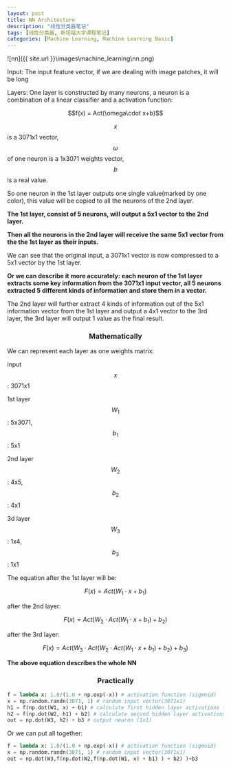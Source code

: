 ```yaml
---
layout: post
title: NN Architecture
description: "线性分类器笔记"
tags: [线性分类器, 斯坦福大学课程笔记]
categories: [Machine Learning, Machine Learning Basic]
---
```


 ![nn]({{ site.url }}\images\machine_learning\nn.png)



<!-- more -->

Input: The input feature vector, if we are dealing with image patches, it will be long

Layers: One layer is constructed by many neurons, a neuron is a combination of a linear classifier and a activation function:

 <center>$$f(x) = Act(\omega\cdot x+b)$$</center>

$$x$$ is a 3071x1 vector,  $$\omega$$ of one neuron is a 1x3071 weights vector, $$b$$ is a real value.

So one neuron in the 1st layer outputs one single value(marked by one color), this value will be copied to all the neurons of the 2nd layer.

**The 1st layer, consist of 5 neurons, will output a 5x1 vector to the 2nd layer.**

**Then all the neurons in the 2nd layer will receive the same 5x1 vector from the the 1st layer as their inputs.**

We can see that the original input, a 3071x1 vector is now compressed to a 5x1 vector by the 1st layer.

**Or we can describe it more accurately: each neuron of the 1st layer extracts some key information from the 3071x1 input vector, all 5 neurons extracted 5 different kinds of information and store them in a vector.**

The 2nd layer will further extract 4 kinds of information out of the 5x1 information vector from the 1st layer and output a 4x1 vector to the 3rd layer, the 3rd layer will output 1 value as the final result.

### **<center>Mathematically</center>**

We can represent each layer as one weights matrix:

input $$x$$: 3071x1

1st layer $$W_1$$ : 5x3071, $$b_1$$ : 5x1

2nd layer $$W_2$$ : 4x5, $$b_2$$ : 4x1

3d layer $$W_3$$ : 1x4, $$b_3$$ : 1x1

The equation after the 1st layer will be:

$$F(x)=Act(W_1\cdot x+b_1)$$

after the 2nd layer:

$$F(x)=Act(W_2\cdot Act(W_1\cdot x+b_1)+b_2)$$

after the 3rd layer:

$$F(x)=Act(W_3\cdot Act(W_2\cdot Act(W_1\cdot x+b_1)+b_2)+b_3)$$

**The above equation describes the whole NN**

### **<center>Practically</center>**

```python
f = lambda x: 1.0/(1.0 + np.exp(-x)) # activation function (sigmoid)
x = np.random.randn(3071, 1) # random input vector(3071x1)
h1 = f(np.dot(W1, x) + b1) # calculate first hidden layer activations (5x1)
h2 = f(np.dot(W2, h1) + b2) # calculate second hidden layer activations (4x1)
out = np.dot(W3, h2) + b3 # output neuron (1x1)
```

Or we can put all together:

```python
f = lambda x: 1.0/(1.0 + np.exp(-x)) # activation function (sigmoid)
x = np.random.randn(3071, 1) # random input vector(3071x1)
out = np.dot(W3,f(np.dot(W2,f(np.dot(W1, x) + b1) ) + b2) )+b3
```




